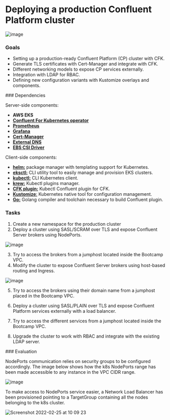 # Deploying a production Confluent Platform cluster

![image](https://user-images.githubusercontent.com/3109377/153306660-b0104933-ce44-4442-8558-257c324ea4fe.png)

### Goals

* Setting up a production-ready Confluent Platform (CP) cluster with CFK.
* Generate TLS certificates with Cert-Manager and integrate with CFK.
* Different networking models to expose CP services externally.
* Integration with LDAP for RBAC.
* Defining new configuration variants with Kustomize overlays and components.

### Dependencies 

Server-side components: 

* **AWS EKS**
* [**Confluent For Kubernetes operator**](https://github.com/confluentinc/confluent-operator/blob/master/charts/README.md)
* [**Prometheus**](https://artifacthub.io/packages/helm/prometheus-community/prometheus)
* [**Grafana**](https://github.com/grafana/helm-charts)
* [**Cert-Manager**](https://cert-manager.io/docs/)
* [**External DNS**](https://github.com/kubernetes-sigs/external-dns)
* [**EBS CSI Driver**](https://github.com/kubernetes-sigs/aws-ebs-csi-driver)

Client-side components: 

* [**helm:**](https://helm.sh/) package manager with templating support for Kubernetes.  
* [**eksctl:**](https://eksctl.io/) CLI utility tool to easily manage and provision EKS clusters.
* [**kubectl:**](https://kubernetes.io/docs/tasks/tools/) CLI Kubernetes client.
* [**krew:**](https://krew.sigs.k8s.io/) Kubectl plugins manager.   
* [**CFK plugin:**](https://github.com/confluentinc/confluent-operator#install-kubectl-plugin) Kubectl Confluent plugin for CFK.
* [**Kustomize**:](https://kustomize.io/) Kubernetes native tool for configuration management.
* [**Go:**](https://go.dev/doc/install) Golang compiler and toolchain necessary to build Confluent plugin.

### Tasks

1. Create a new namespace for the production cluster
2. Deploy a cluster using SASL/SCRAM over TLS and expose Confluent Server brokers using NodePorts.

![image](https://user-images.githubusercontent.com/3109377/155852071-05d119d7-01f0-49d5-935b-3199e744970d.png)

3. Try to access the brokers from a jumphost located inside the Bootcamp VPC. 
4. Modify the cluster to expose Confluent Server brokers using host-based routing and Ingress. 

![image](https://user-images.githubusercontent.com/3109377/155852043-d6d47f25-7148-4c14-b3aa-afbf7c9b881a.png)

5. Try to access the brokers using their domain name from a jumphost placed in the Bootcamp VPC. 
 
6. Deploy a cluster using SASL/PLAIN over TLS and expose Confluent Platform services externally with a load balancer. 
7. Try to access the different services from a jumphost located inside the Bootcamp VPC. 
8. Upgrade the cluster to work with RBAC and integrate with the existing LDAP server. 

### Evaluation 

NodePorts communication relies on security groups to be configured accordingly. The image below shows how the k8s NodePorts range has been made accessible to any instance in the VPC CIDR range. 

![image](https://user-images.githubusercontent.com/3109377/155569452-c18cdd6e-a669-459e-ba36-230facc79aa5.png)

To make access to NodePorts service easier, a Network Load Balancer has been provisioned pointing to a TargetGroup containing all the nodes belonging to the k8s cluster.  

![Screenshot 2022-02-25 at 10 09 23](https://user-images.githubusercontent.com/3109377/155696708-6f08b7a9-5d98-4e0a-b2b5-b79edbb87b1c.png)


